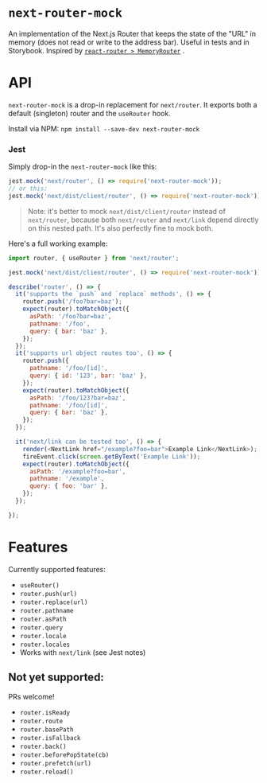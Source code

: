 # `next-router-mock`

An implementation of the Next.js Router that keeps the state of the "URL" in memory (does not read or write to the
address bar). Useful in tests and in Storybook. Inspired
by [`react-router > MemoryRouter`](https://github.com/ReactTraining/react-router/blob/master/packages/react-router/docs/api/MemoryRouter.md)
.

# API

`next-router-mock` is a drop-in replacement for `next/router`. It exports both a default (singleton) router and
the `useRouter` hook.

Install via NPM: `npm install --save-dev next-router-mock`

### Jest

Simply drop-in the `next-router-mock` like this:

```js
jest.mock('next/router', () => require('next-router-mock'));
// or this:
jest.mock('next/dist/client/router', () => require('next-router-mock'));
```

> Note: it's better to mock `next/dist/client/router` instead of  `next/router`, because both `next/router` and `next/link` depend directly on this nested path.  It's also perfectly fine to mock both.

Here's a full working example:

```js
import router, { useRouter } from 'next/router';

jest.mock('next/dist/client/router', () => require('next-router-mock'));

describe('router', () => {
  it('supports the `push` and `replace` methods', () => {
    router.push('/foo?bar=baz');
    expect(router).toMatchObject({
      asPath: '/foo?bar=baz',
      pathname: '/foo',
      query: { bar: 'baz' },
    });
  });
  it('supports url object routes too', () => {
    router.push({
      pathname: '/foo/[id]',
      query: { id: '123', bar: 'baz' },
    });
    expect(router).toMatchObject({
      asPath: '/foo/123?bar=baz',
      pathname: '/foo/[id]',
      query: { bar: 'baz' },
    });
  });

  it('next/link can be tested too', () => {
    render(<NextLink href="/example?foo=bar">Example Link</NextLink>);
    fireEvent.click(screen.getByText('Example Link'));
    expect(router).toMatchObject({
      asPath: '/example?foo=bar',
      pathname: '/example',
      query: { foo: 'bar' },
    });
  });

});
```

# Features

Currently supported features:

- `useRouter()`
- `router.push(url)`
- `router.replace(url)`
- `router.pathname`
- `router.asPath`
- `router.query`
- `router.locale`
- `router.locales`
- Works with `next/link` (see Jest notes)

## Not yet supported:

PRs welcome!

- `router.isReady`
- `router.route`
- `router.basePath`
- `router.isFallback`
- `router.back()`
- `router.beforePopState(cb)`
- `router.prefetch(url)`
- `router.reload()`
